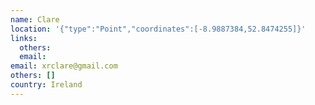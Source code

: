 ```yaml
---
name: Clare
location: '{"type":"Point","coordinates":[-8.9887384,52.8474255]}'
links:
  others: 
  email: 
email: xrclare@gmail.com
others: []
country: Ireland
---
```

